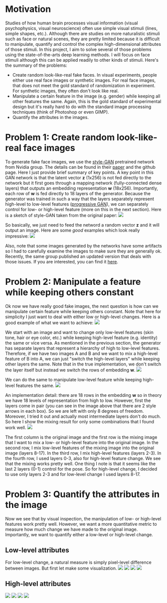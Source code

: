 # Motivation
Studies of how human brain processes visual information (visual psychophysics, visual neuroscience) often use simple visual stimuli (lines, simple shapes, etc.). Although there are studies on more naturalistic stimuli such as face or natural scenes, they are pretty limited because it is difficult to manipulate, quantify and control the complex high-dimensional attributes of those stimuli. In this project, I aim to solve several of those problems using the state-of-the-arts deep learning methods. I will focus on face stimuli although this can be applied readily to other kinds of stimuli. Here's the summary of the problems:
* Create random look-like-real fake faces. In visual experiments, people either use real face images or synthetic images. For real face images, that does not meet the gold standard of randomization in experiment. For synthetic images, they often don't look like real.
* Manipulate a certain feature in the image (e.g. gender) while keeping all other features the same. Again, this is the gold standard of experimental design but it's really hard to do with the standard image processing techniques (think of Photoshop or even GIMP).
* Quantify the attributes in the images.

# Problem 1: Create random look-like-real face images
To generate fake face images, we use the [style-GAN](https://github.com/NVlabs/stylegan) pretrained network from Nvidia group. The details can be found in their [paper](https://arxiv.org/abs/1812.04948) and the github page. Here I just provide brief summary of key points. A key point in this GAN network is that the latent vector **z** (1x256) is not fed directly to the network but it first goes through a mapping network (fully-connected dense layers) that outputs an embedding representation **w** (18x256). Importantly, each row of **w** is fed directly to 18 layers of the generator. Because the generator was trained in such a way that the layers separately represent high-level to low-level features ([progressive GAN](https://arxiv.org/abs/1710.10196)), we can separately control for low- or high-level feature (more on this in the next section). Here is a sketch of style-GAN taken from the original paper: 
![](/figures/stylegan_base.PNG)

So basically, we just need to feed the netword a random vector **z** and it will output an image. Here are some *good* examples which look really impressive:
![](/figures/example_fake_face.PNG)

Also, note that some images generated by the networks have some artifacts so I had to carefully examine the images to make sure they are generally ok. Recently, the same group published an updated version that deals with those issues. If you are interested, you can find it [here](https://github.com/NVlabs/stylegan2).

# Problem 2: Manipulate a feature while keeping others constant
Ok now we have really good fake images, the next question is how can we manipulate certain feature while keeping others constant. Note that here for simplicity I just want to deal with either low or high-level changes. Here is a good example of what we want to achieve:
![](/figures/face_manipulation.PNG)

We start with an image and want to change only low-level features (skin tone, hair or eye color, etc.) while keeping high-level feature (e.g. identity) the same or vice versa. As mentioned in the previous section, the generator has separate layers that represent a hierarchy of high to low-level features. Therefore, if we have two images A and B and we want to mix a high-level feature of B into A, we can just "switch the high-level layers" while keeping other layers the same. Note that in the true implementation, we don't switch the layer itself but instead we switch the rows of embedding **w**.
![](/figures/stylegan_high.PNG)

We can do the same to manipulate low-level feature while keeping high-level features the same.
![](/figures/stylegan_low.PNG)

An implementation detail: there are 18 rows in the embedding **w** so in theory we have 18 levels of representation from high to low. However, first the layers come in pair (you can see in the image above that there are 2 style arrows in each box). So we are left with only 8 degrees of freedom. Moreover, I tried it out and actually most intermediate layers don't do much. So here I show the mixing result for only some combinations that I found work well. 
![](/figures/example_face_mixing.png)

The first column is the original image and the first row is the mixing image that I want to mix a low- or high-level feature into the original image. In the second row, I mix low-level features of the mixing image into the original image (layers 8-17). In the third row, I mix high-level features (layers 2-3). In the fourth row, I used layers 0-3, also for high-level feature change. We see that the mixing works pretty well. One thing I note is that it seems like the last 2 layers (0-1) control for the pose. So for high-level change, I decided to use only layers 2-3 and for low-level change I used layers 8-17.

# Problem 3: Quantify the attributes in the image
Now we see that by visual inspection, the manipulation of low- or high-level features work pretty well. However, we want a more quantitative metric to measure how much change we have made to the original image. Importantly, we want to quantify either a low-level or high-level change.

## Low-level attributes
For low-level change, a natural measure is simply pixel-level difference between images. But first let make some visualization.
![](/figures/example_pixelDiff_pca.png)
![](/figures/example_lowlevel_pca_more.png)
![](/figures/l2_lowChange.png)
![](/figures/histogram_low_high_flip.png)

## High-level attributes
![](/figures/facenet_architecture.PNG)
![](/figures/example_facenet_pca.png)
![](/figures/example_facenet_pca_more.png)
![](/figures/l2_highChange.png)




